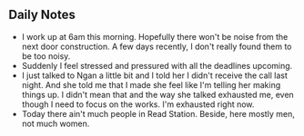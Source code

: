 ## Daily Notes

- I work up at 6am this morning. Hopefully there won't be noise from the next door construction. A few days recently, I don't really found them to be too noisy.
- Suddenly I feel stressed and pressured with all the deadlines upcoming. 
- I just talked to Ngan a little bit and I told her I didn't receive the call last night. And she told me that I made she feel like I'm telling her making things up. I didn't mean that and the way she talked exhausted me, even though I need to focus on the works. I'm exhausted right now.
- Today there ain't much people in Read Station. Beside, here mostly men, not much women.